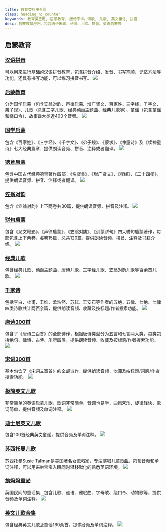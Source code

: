 ```yaml
---
title: 教育类应用介绍
class: heading_no_counter
keywords: 教育类应用, 启蒙教育, 唐诗宋词，诗歌, 儿歌, 英文童谣, 拼音
desc: 启蒙教育应用，包含唐诗宋词、诗歌、儿歌、拼音、英语启蒙等
---
```


## 启蒙教育

### [汉语拼音](https://apps.microsoft.com/detail/9MZX6CQ10SW7?hl=zh-cn&gl=CN) ###
可以用来进行基础的汉语拼音教育，包含拼音介绍、发音、书写笔顺、记忆方法等功能，还具有书写功能，可以练习拼音书写。
![](../assets/images/pinyin.png)

### [启蒙教育](https://apps.microsoft.com/detail/9NBLGGH425RC?hl=zh-cn&gl=CN) ###
分为国学启蒙（包含笠翁对韵、声律启蒙、增广贤文、百家姓、三字经、千字文、弟子规）、儿歌（包含三字儿歌、经典动画主题曲、经典儿歌等）、童谣（包含童谣和绕口令）、故事四大类近400个音频。
![](../assets/images/qimengjiaoyu.png)

### [国学启蒙](https://apps.microsoft.com/detail/9NHSJH132S35?hl=zh-cn&gl=CN) ###
包含《百家姓》、《三字经》、《千字文》、《弟子规》、《蒙求》、《神童诗》及《续神童诗》七大经典篇章，提供朗读音频、拼音、注释或者翻译。
![](../assets/images/guoxueqimeng.png)

### [德育启蒙](https://apps.microsoft.com/detail/9NLLGXJP1ZTP?hl=zh-cn&gl=CN) ###
包含中国古代经典德育著作四部：《名贤集》、《增广贤文》、《孝经》、《二十四孝》，提供朗读音频、拼音、注释或者翻译。
![](../assets/images/deyuqimeng.png)

### [笠翁对韵](https://apps.microsoft.com/detail/9PDC01WZNBNT?hl=zh-cn&gl=CN) ###
包含《笠翁对韵》上下两卷共30篇，提供朗读音频、拼音及注释。
![](../assets/images/liwengduiyun.png)

### [骈句启蒙](https://apps.microsoft.com/detail/9MW92HQL4FZ5?hl=zh-cn&gl=CN) ###
包含《龙文鞭影》，《声律启蒙》、《笠翁对韵》、《训蒙骈句》四大骈句启蒙著作，每部包含上下两卷，每卷15篇，总共120篇，提供朗读音频、拼音、注释及书籍介绍。
![](../assets/images/pianjuqimeng.png)

### [经典儿歌](https://apps.microsoft.com/detail/9NX45P7H18MD?hl=zh-cn&gl=CN) ###
包含经典儿歌、动画主题曲、唐诗儿歌、三字经儿歌、笠翁对韵儿歌等百余首儿歌。
![](../assets/images/jingdianerge.png)

### [千家诗](https://apps.microsoft.com/detail/9NBLGGH42JP3?hl=zh-cn&gl=CN) ###
包括李白、杜甫、王维、孟浩然、苏轼、王安石等作者的五绝、五律、七绝、七律四类诗歌共计两百余篇，提供朗读音频、收藏及按标题/作者搜索功能。
![](../assets/images/qianjiashi.png)

### [唐诗300首](https://apps.microsoft.com/detail/9NBLGGH424DD?hl=zh-cn&gl=CN) ###
包含了《唐诗三百首》的全部诗作，根据唐诗类型分为五言和七言两大类，每类包括绝句、律诗、古诗、乐府四类，提供朗读音频、收藏及按标题/作者搜索功能。
![](../assets/images/tangshi.png)

### [宋词300首](https://apps.microsoft.com/detail/9NBLGGH42JL6?hl=zh-cn&gl=CN) ###
基本包含了《宋词三百首》的全部诗作，提供朗读音频、收藏及按标题/词牌/作者搜索功能。
![](../assets/images/songci.png)

### [极简英文儿歌](https://apps.microsoft.com/detail/9NCZGGBPNNT6?hl=zh-cn&gl=CN) ###
非常简单的英语启蒙儿歌，歌词非常简单，音调也易学，曲风欢乐、旋律轻快、歌词简单，提供音频及单词注释。
![](../assets/images/jijianyingwen.png)

### [迪士尼英文儿歌](https://apps.microsoft.com/detail/9P5PR052N1DD?hl=zh-cn&gl=CN) ###
包含100首经典英文童谣，提供音频及单词注释。
![](../assets/images/dishini.png)

### [苏西托曼儿歌](https://apps.microsoft.com/detail/9PBMWG0RKQ3N?hl=zh-cn&gl=CN) ###
苏西托曼Susie Tallman是美国著名女歌唱家，专注演唱儿童歌曲。包含音频和单词注释，可以用来哄宝宝入眠同时潜移默化的熟悉英语环境。
![](../assets/images/suxituoman.png)

### [鹅妈妈童谣](https://apps.microsoft.com/detail/9PHBW0MJM92H?hl=zh-cn&gl=CN) ###
英国民间的童谣集，包含儿歌、谜语、催眠曲、字母歌、绕口令、动物歌等，提供音频及单词注释。
![](../assets/images/emama.png)

### [英文儿歌合集](https://apps.microsoft.com/detail/9MZBJ01MGN1C?hl=zh-cn&gl=CN) ###
包含经典英文儿歌及童谣160余首，提供音频及单词注释。
![](../assets/images/yingwenerge.png)


